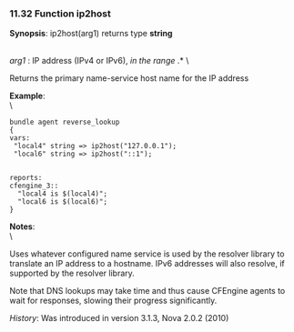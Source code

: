 ### 11.32 Function ip2host

**Synopsis**: ip2host(arg1) returns type **string**

\
 *arg1* : IP address (IPv4 or IPv6), *in the range* .\* \

Returns the primary name-service host name for the IP address

**Example**:\
 \

    bundle agent reverse_lookup
    {
    vars:
     "local4" string => ip2host("127.0.0.1");
     "local6" string => ip2host("::1");


    reports:
    cfengine_3::
      "local4 is $(local4)";
      "local6 is $(local6)";
    }

**Notes**:\
 \

Uses whatever configured name service is used by the resolver library to
translate an IP address to a hostname. IPv6 addresses will also resolve,
if supported by the resolver library.

Note that DNS lookups may take time and thus cause CFEngine agents to
wait for responses, slowing their progress significantly.

*History*: Was introduced in version 3.1.3, Nova 2.0.2 (2010)
